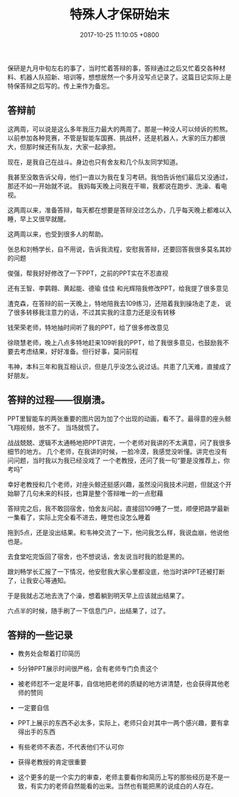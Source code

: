 ﻿---
layout: post
title: 特殊人才保研始末
date: 2017-10-25 11:10:05 +0800
categories: 日记
issue_id: 21
---
保研是九月中旬左右的事了，当时忙着答辩的事，答辩通过之后又忙着交各种材料、机器人队招新、培训等，想想居然一个多月没写点记录了。这篇日记实际上是特保答辩之后写的。传上来作为备忘。

## 答辩前

这两周，可以说是这么多年我压力最大的两周了。那是一种没人可以倾诉的煎熬。
以前参加各种竞赛，不管是智能车国赛、挑战杯，还是机器人，大家的压力都很大，但那时候还有队友，大家一起承担。

现在，是我自己在战斗。身边也只有舍友和几个队友同学知道。

我甚至没敢告诉父母，他们一直以为我在复习考研。我怕告诉他们最后又没通过，那还不如一开始就不说。
我妈每天晚上问我在干嘛，我都说在跑步、洗澡、看电视。

这两周以来，准备答辩，每天都在想要是答辩没过怎么办，几乎每天晚上都难以入睡，早上又很早就醒。

这两周以来，也受到很多人的帮助。

张总和刘畅学长，自不用说，告诉我流程，安慰我答辩，还要回答我很多莫名其妙的问题

俊强，帮我好好修改了一下PPT，之前的PPT实在不忍直视

还有王智、李鹲翱、黄起能、德瑜 佳佳 和光辉陪我修改PPT，给我提了很多意见

渣克森，在答辩的前一天晚上，特地陪我去109练习，还陪着我到操场走了走，
说了很多转移我注意力的话，不过其实我的注意力还是没有转移

钱荣荣老师，特地抽时间听了我的PPT，给了很多修改意见

徐晓慧老师，晚上八点多特地赶来109听我的PPT，给了我很多意见，也鼓励我不要去考虑结果，好好准备。但行好事，莫问前程

韦神，本科三年和我互相认识，但是几乎没怎么说过话。共患了几天难，直接成了好朋友。


## 答辩的过程——很崩溃。

PPT里智能车的两张重要的图片因为加了个出现的动画，看不了。最得意的座头鲸飞翔视频，放不了。
当场就慌了。

战战兢兢、逻辑不太通畅地把PPT讲完，一个老师对我讲的不太满意，问了我很多细节的地方。
几个老师，在我讲的时候，一脸冷漠，我感觉没听懂。讲完也没有问问题，当时我以为我已经没戏了
一个老教授，还问了我一句“要是没推荐上，你考吗”

幸好老教授和几个老师，对座头鲸还挺感兴趣，虽然没问我技术问题，但就这个开始聊了几句未来的科技，也算是整个答辩唯一的一点慰藉

答辩完之后，我不敢回宿舍，怕舍友问起，直接回109睡了一觉，顺便把路学最新一集看了，实际上完全看不进去，睡觉也没怎么睡着

拖到5点，还是没出结果。和韦神交流了一下，他问我怎么样，我说血崩，他说他也是。

去食堂吃完饭回了宿舍，也不想说话，舍友说当时我的脸是黑的。

跟刘畅学长汇报了一下情况，他安慰我大家心里都没底，他当时讲PPT还被打断了，让我安心等通知。


于是我就忐忑地去洗了个澡，想着躺到明天早上应该就出结果了。

六点半的时候，随手刷了一下信息门户，出结果了，过了。


## 答辩的一些记录

- 教务处会帮着打印简历

- 5分钟PPT展示时间很严格，会有老师专门负责这个

- 被老师怼不一定是坏事，自信地把老师的质疑的地方讲清楚，也会获得其他老师的赞同

- 一定要自信

- PPT上展示的东西不必太多，实际上，老师只会对其中一两个感兴趣，要有拿得出手的东西

- 有些老师不表态，不代表他们不认可你

- 获得老教授的肯定很重要

- 这个更多的是一个实力的审查，老师主要看你和简历上写的那些经历是不是一致，有实力的老师自然能看的出来。当然也有能把黑的说成白的人存在。







